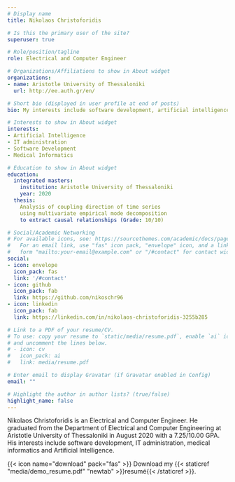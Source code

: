 ```yaml
---
# Display name
title: Nikolaos Christoforidis

# Is this the primary user of the site?
superuser: true

# Role/position/tagline
role: Electrical and Computer Engineer

# Organizations/Affiliations to show in About widget
organizations:
- name: Aristotle University of Thessaloniki
  url: http://ee.auth.gr/en/

# Short bio (displayed in user profile at end of posts)
bio: My interests include software development, artificial intelligence and medical informatics.

# Interests to show in About widget
interests:
- Artificial Intelligence
- IT administration
- Software Development
- Medical Informatics

# Education to show in About widget
education:
  integrated masters:
    institution: Aristotle University of Thessaloniki
    year: 2020
  thesis:
    Analysis of coupling direction of time series 
    using multivariate empirical mode decomposition 
    to extract causal relationships (Grade: 10/10)

# Social/Academic Networking
# For available icons, see: https://sourcethemes.com/academic/docs/page-builder/#icons
#   For an email link, use "fas" icon pack, "envelope" icon, and a link in the
#   form "mailto:your-email@example.com" or "/#contact" for contact widget.
social:
- icon: envelope
  icon_pack: fas
  link: '/#contact'
- icon: github
  icon_pack: fab
  link: https://github.com/nikoschr96
- icon: linkedin
  icon_pack: fab
  link: https://linkedin.com/in/nikolaos-christoforidis-3255b285

# Link to a PDF of your resume/CV.
# To use: copy your resume to `static/media/resume.pdf`, enable `ai` icons in `params.toml`, 
# and uncomment the lines below.
# - icon: cv
#   icon_pack: ai
#   link: media/resume.pdf

# Enter email to display Gravatar (if Gravatar enabled in Config)
email: ""

# Highlight the author in author lists? (true/false)
highlight_name: false
---
```


Nikolaos Christoforidis is an Electrical and Computer Engineer. He graduated from the Department of Electrical and Computer Engineering at Aristotle University of Thessaloniki in August 2020 with a 7.25/10.00 GPA. His interests include software development, IT administration, medical informatics and Artificial Intelligence.

{{< icon name="download" pack="fas" >}} Download my {{< staticref "media/demo_resume.pdf" "newtab" >}}resumé{{< /staticref >}}.
